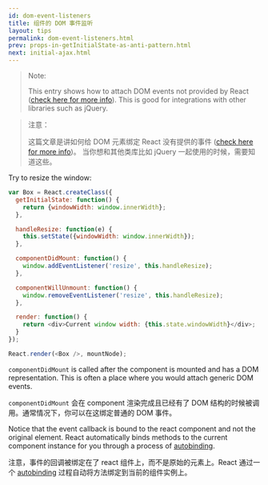 ```yaml
---
id: dom-event-listeners
title: 组件的 DOM 事件监听
layout: tips
permalink: dom-event-listeners.html
prev: props-in-getInitialState-as-anti-pattern.html
next: initial-ajax.html
---
```


> Note:
>
> This entry shows how to attach DOM events not provided by React ([check here for more info](/react/docs/events.html)). This is good for integrations with other libraries such as jQuery.

> 注意：
>
> 这篇文章是讲如何给 DOM 元素绑定 React 没有提供的事件 ([check here for more info](/react/docs/events.html))。 当你想和其他类库比如 jQuery 一起使用的时候，需要知道这些。

Try to resize the window:

```js
var Box = React.createClass({
  getInitialState: function() {
    return {windowWidth: window.innerWidth};
  },

  handleResize: function(e) {
    this.setState({windowWidth: window.innerWidth});
  },

  componentDidMount: function() {
    window.addEventListener('resize', this.handleResize);
  },

  componentWillUnmount: function() {
    window.removeEventListener('resize', this.handleResize);
  },

  render: function() {
    return <div>Current window width: {this.state.windowWidth}</div>;
  }
});

React.render(<Box />, mountNode);
```

`componentDidMount` is called after the component is mounted and has a DOM representation. This is often a place where you would attach generic DOM events.

`componentDidMount` 会在 component 渲染完成且已经有了 DOM 结构的时候被调用。通常情况下，你可以在这绑定普通的 DOM 事件。

Notice that the event callback is bound to the react component and not the original element. React automatically binds methods to the current component instance for you through a process of [autobinding](/react/docs/interactivity-and-dynamic-uis.html#under-the-hood-autobinding-and-event-delegation).

注意，事件的回调被绑定在了 react 组件上，而不是原始的元素上。React 通过一个 [autobinding](/react/docs/interactivity-and-dynamic-uis.html#under-the-hood-autobinding-and-event-delegation) 过程自动将方法绑定到当前的组件实例上。
